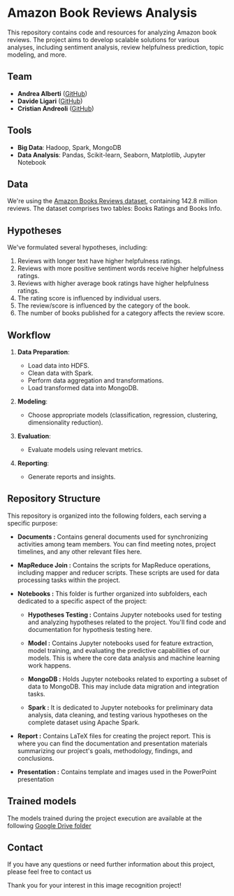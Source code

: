 # Amazon Book Reviews Analysis

This repository contains code and resources for analyzing Amazon book reviews. The project aims to develop scalable solutions for various analyses, including sentiment analysis, review helpfulness prediction, topic modeling, and more.

## Team

- **Andrea Alberti** ([GitHub](https://github.com/AndreaAlberti07))
- **Davide Ligari** ([GitHub](https://github.com/DavideLigari01))
- **Cristian Andreoli** ([GitHub](https://github.com/CristianAndreoli94))

## Tools

- **Big Data**: Hadoop, Spark, MongoDB
- **Data Analysis**: Pandas, Scikit-learn, Seaborn, Matplotlib, Jupyter Notebook

## Data

We're using the [Amazon Books Reviews dataset](https://www.kaggle.com/datasets/mohamedbakhet/amazon-books-reviews), containing 142.8 million reviews. The dataset comprises two tables: Books Ratings and Books Info.

## Hypotheses

We've formulated several hypotheses, including:

1. Reviews with longer text have higher helpfulness ratings.
2. Reviews with more positive sentiment words receive higher helpfulness ratings.
3. Reviews with higher average book ratings have higher helpfulness ratings.
4. The rating score is influenced by individual users.
5. The review/score is influenced by the category of the book.
6. The number of books published for a category affects the review score.

## Workflow

1. **Data Preparation**:

   - Load data into HDFS.
   - Clean data with Spark.
   - Perform data aggregation and transformations.
   - Load transformed data into MongoDB.

2. **Modeling**:

   - Choose appropriate models (classification, regression, clustering, dimensionality reduction).

3. **Evaluation**:

   - Evaluate models using relevant metrics.

4. **Reporting**:
   - Generate reports and insights.

## Repository Structure

This repository is organized into the following folders, each serving a specific purpose:

- **Documents :**
  Contains general documents used for synchronizing activities among team members. You can find meeting notes, project timelines, and any other relevant files here.

- **MapReduce Join :**
  Contains the scripts for MapReduce operations, including mapper and reducer scripts. These scripts are used for data processing tasks within the project.

- **Notebooks :**
  This folder is further organized into subfolders, each dedicated to a specific aspect of the project:

  - **Hypotheses Testing :**
    Contains Jupyter notebooks used for testing and analyzing hypotheses related to the project. You'll find code and documentation for hypothesis testing here.

  - **Model :**
    Contains Jupyter notebooks used for feature extraction, model training, and evaluating the predictive capabilities of our models. This is where the core data analysis and machine learning work happens.

  - **MongoDB :**
    Holds Jupyter notebooks related to exporting a subset of data to MongoDB. This may include data migration and integration tasks.

  - **Spark :**
    It is dedicated to Jupyter notebooks for preliminary data analysis, data cleaning, and testing various hypotheses on the complete dataset using Apache Spark.

- **Report :**
  Contains LaTeX files for creating the project report. This is where you can find the documentation and presentation materials summarizing our project's goals, methodology, findings, and conclusions.

- **Presentation :**
  Contains template and images used in the PowerPoint presentation
## Trained models
The models trained during the project execution are available at the following [Google Drive folder](https://drive.google.com/drive/folders/1kgpb66SaGIKC7ud7nEyKdYnnswlh9VRY?usp=sharing)
## Contact

If you have any questions or need further information about this project, please feel free to contact us

Thank you for your interest in this image recognition project!
